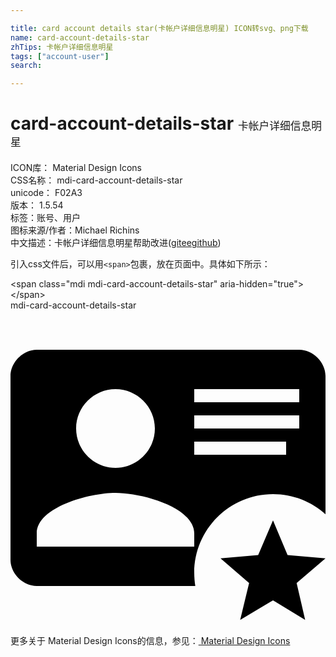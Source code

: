 ```yaml
---

title: card account details star(卡帐户详细信息明星) ICON转svg、png下载
name: card-account-details-star
zhTips: 卡帐户详细信息明星
tags: ["account-user"]
search: 

---
```


# card-account-details-star  <small style="font-size: 60%;font-weight: 100">卡帐户详细信息明星</small>


<div class="detail-page">
<p>
<span>
ICON库：
<span class="badge-secondary badge">Material Design Icons</span> 
</span>
<br/>
<span>
CSS名称：
<span class="badge-secondary badge">mdi-card-account-details-star</span> 
</span>
<br/>
<span>
unicode：
<span class="badge-secondary badge">F02A3</span> 
<copy-btn content='F02A3' btn-title=""></copy-btn>
<copy-btn :content='String.fromCodePoint(parseInt("F02A3", 16))' btn-title="复制U"></copy-btn>
</span>
<br/>
<span>
版本：
<span class="badge-secondary badge">1.5.54</span> 
</span><br/><span>标签：<span class="badge-light badge"><router-link to="/tags/account-user.html">账号、用户</router-link></span></span>
<br/>
<span>图标来源/作者：<span class="badge-light badge">Michael Richins</span></span> 
<br/>
<span class="zh-detail">中文描述：<span class="badge-primary badge">卡帐户详细信息明星</span><span class="help-link"><span>帮助改进</span>(<a href="https://gitee.com/liuwave/icon-helper/edit/master/json/material/card-account-details-star.json" target="_blank" rel="noopener noreferrer">gitee</a><a href="https://github.com/liuwave/icon-helper/edit/master/json/material/card-account-details-star.json" target="_blank" rel="noopener noreferrer">github</a></span>)</span><br/>
</p>
</div>
<div class="alert alert-dark">
  <i class="mdi mdi-card-account-details-star mdi-48px"></i>
  <i class="mdi mdi-card-account-details-star mdi-36px"></i>
  <i class="mdi mdi-card-account-details-star mdi-24px"></i>
  <i class="mdi mdi-card-account-details-star mdi-18px"></i>
</div>
<div>
  <p>引入css文件后，可以用<code>&lt;span&gt;</code>包裹，放在页面中。具体如下所示：    
  </p>
  <div class="alert alert-primary" style="font-size: 14px">
    &lt;span class="mdi mdi-card-account-details-star" aria-hidden="true"&gt;&lt;/span&gt;
    <copy-btn content='<span class="mdi mdi-card-account-details-star" aria-hidden="true"></span>'></copy-btn>
  </div>
  <div class="alert alert-secondary">
    <i class="mdi mdi-card-account-details-star"
    style="font-size: 24px"
    aria-hidden="true"></i> mdi-card-account-details-star
    <copy-btn content="mdi-card-account-details-star" btn-title="复制图标名称"></copy-btn>
  </div>
</div>
<div id="svg" class="svg-wrap">
<svg xmlns="http://www.w3.org/2000/svg" viewBox="0 0 24 24"><path d="M20 22.09L22.45 23.58L21.8 20.77L24 18.89L21.11 18.64L20 16L18.87 18.64L16 18.89L18.18 20.77L17.5 23.58L20 22.09M14.08 21H2C.95 21 0 20.05 0 19V5C0 3.95 .95 3 2 3H22C23.05 3 24 3.95 24 5V15.53C22.94 14.58 21.54 14 20 14C16.69 14 14 16.69 14 20C14 20.34 14.03 20.68 14.08 21M8 13.91C6 13.91 2 15 2 17V18H14V17C14 15 10 13.91 8 13.91M8 6C6.35 6 5 7.35 5 9C5 10.65 6.35 12 8 12C9.65 12 11 10.65 11 9C11 7.35 9.65 6 8 6M21 10H14V11H21V10M22 8H14V9H22V8M22 6H14V7H22V6Z" /></svg>
</div>
<detail full-name='mdi-card-account-details-star'></detail>
    
<div><p>更多关于 Material Design Icons的信息，参见：<a target="_blank" href="https://iconhelper.cn/material.html"> Material Design Icons</a>
</p></div>
